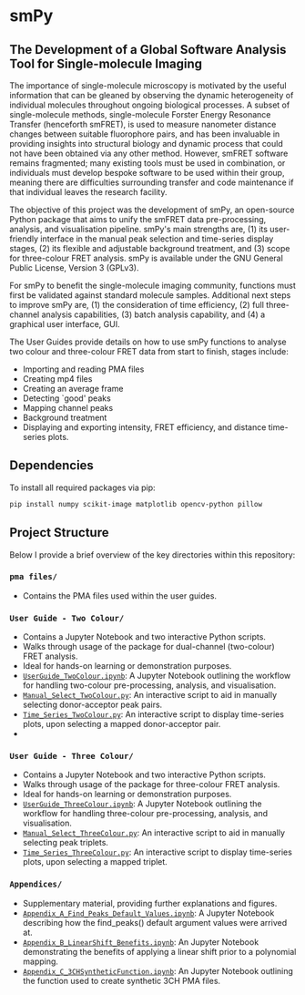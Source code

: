 # smPy

## The Development of a Global Software Analysis Tool for Single-molecule Imaging

The importance of single-molecule microscopy is motivated by the useful information that can be gleaned by observing the dynamic heterogeneity of individual molecules throughout ongoing biological processes. A subset of single-molecule methods, single-molecule Forster Energy Resonance Transfer (henceforth smFRET), is used to measure nanometer distance changes between suitable fluorophore pairs, and has been invaluable in providing insights into structural biology and dynamic process that could not have been obtained via any other method. However, smFRET software remains fragmented; many existing tools must be used in combination, or individuals must develop bespoke software to be used within their group, meaning there are difficulties surrounding transfer and code maintenance if that individual leaves the research facility. 

The objective of this project was the development of smPy, an open-source Python package that aims to unify the smFRET data pre-processing, analysis, and visualisation pipeline. smPy's main strengths are, (1) its user-friendly interface in the manual peak selection and time-series display stages, (2) its flexible and adjustable background treatment, and (3) scope for three-colour FRET analysis. smPy is available under the GNU General Public License, Version 3 (GPLv3).

For smPy to benefit the single-molecule imaging community, functions must first be validated against standard molecule samples.
Additional next steps to improve smPy are, (1) the consideration of time efficiency, (2) full three-channel analysis capabilities, (3) batch analysis capability, and (4) a graphical user interface, GUI. 

The User Guides provide details on how to use smPy functions to analyse two colour and three-colour FRET data from start to finish, stages include:
* Importing and reading PMA files
* Creating mp4 files
* Creating an average frame
* Detecting `good' peaks
* Mapping channel peaks
* Background treatment
* Displaying and exporting intensity, FRET efficiency, and distance time-series plots.


## Dependencies

To install all required packages via pip:

```bash
pip install numpy scikit-image matplotlib opencv-python pillow
```

## Project Structure

Below I provide a brief overview of the key directories within this repository:
### `pma files/`
- Contains the PMA files used within the user guides.

### `User Guide - Two Colour/`
- Contains a Jupyter Notebook and two interactive Python scripts.
- Walks through usage of the package for dual-channel (two-colour) FRET analysis.
- Ideal for hands-on learning or demonstration purposes.
- [`UserGuide_TwoColour.ipynb`](User%20Guide%20-%20Two%20Colour/UserGuide_TwoColour.ipynb): A Jupyter Notebook outlining the workflow for handling two-colour pre-processing, analysis, and visualisation.
- [`Manual_Select_TwoColour.py`](User%20Guide%20-%20Two%20/Manual_Select_TwoColour.py): An interactive script to aid in manually selecting donor-acceptor peak pairs.
- [`Time_Series_TwoColour.py`](User%20Guide%20-%20Two%20Colour/Time_Series_TwoColour.py): An interactive script to display time-series plots, upon selecting a mapped donor-acceptor pair.
- 
### `User Guide - Three Colour/`
- Contains a Jupyter Notebook and two interactive Python scripts.
- Walks through usage of the package for three-colour FRET analysis.
- Ideal for hands-on learning or demonstration purposes.
- [`UserGuide_ThreeColour.ipynb`](User%20Guide%20-%20Three%20Colour/UserGuide_ThreeColour.ipynb): A Jupyter Notebook outlining the workflow for handling three-colour pre-processing, analysis, and visualisation.
- [`Manual_Select_ThreeColour.py`](User%20Guide%20-%20Three%20/Manual_Select_ThreeColour.py): An interactive script to aid in manually selecting peak triplets.
- [`Time_Series_ThreeColour.py`](User%20Guide%20-%20Three%20Colour/Time_Series_ThreeColour.py): An interactive script to display time-series plots, upon selecting a mapped triplet.

### `Appendices/`
- Supplementary material, providing further explanations and figures.
- [`Appendix_A_Find_Peaks_Default_Values.ipynb`](Appendices/Appendix_A_Find_Peaks_Default_Values.ipynb): A Jupyter Notebook describing how the find_peaks() default argument values were arrived at.
- [`Appendix_B_LinearShift_Benefits.ipynb`](Appendices/Appendix_B_LinearShift_Benefits.ipynb): An Jupyter Notebook demonstrating the benefits of applying a linear shift prior to a polynomial mapping. 
- [`Appendix_C_3CHSyntheticFunction.ipynb`](Appendix_C_3CHSyntheticFunction.ipynb): An Jupyter Notebook outlining the function used to create synthetic 3CH PMA files.

